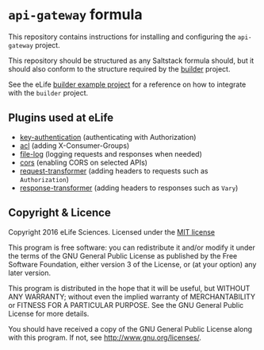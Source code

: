 # `api-gateway` formula

This repository contains instructions for installing and configuring the `api-gateway`
project.

This repository should be structured as any Saltstack formula should, but it 
should also conform to the structure required by the [builder](https://github.com/elifesciences/builder) 
project.

See the eLife [builder example project](https://github.com/elifesciences/builder-example-project)
for a reference on how to integrate with the `builder` project.

## Plugins used at eLife

- [key-authentication](https://docs.konghq.com/plugins/key-authentication/) (authenticating with Authorization)
- [acl](https://docs.konghq.com/plugins/acl/) (adding X-Consumer-Groups)
- [file-log](https://docs.konghq.com/plugins/file-log/) (logging requests and responses when needed)
- [cors](https://docs.konghq.com/plugins/cors/) (enabling CORS on selected APIs)
- [request-transformer](https://docs.konghq.com/plugins/request-transformer/) (adding headers to requests such as `Authorization`)
- [response-transformer](https://docs.konghq.com/plugins/response-transformer/) (adding headers to responses such as `Vary`)

## Copyright & Licence

Copyright 2016 eLife Sciences. Licensed under the [MIT license](LICENSE)

This program is free software: you can redistribute it and/or modify
it under the terms of the GNU General Public License as published by
the Free Software Foundation, either version 3 of the License, or
(at your option) any later version.

This program is distributed in the hope that it will be useful,
but WITHOUT ANY WARRANTY; without even the implied warranty of
MERCHANTABILITY or FITNESS FOR A PARTICULAR PURPOSE.  See the
GNU General Public License for more details.

You should have received a copy of the GNU General Public License
along with this program.  If not, see <http://www.gnu.org/licenses/>.
